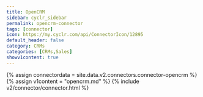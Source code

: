 ```yaml
---
title: OpenCRM
sidebar: cyclr_sidebar
permalink: opencrm-connector
tags: [connector]
icon: https://my.cyclr.com/api/ConnectorIcon/12895
default_header: false
category: CRMs
categories: [CRMs,Sales]
showv1content: true
---
```

{% assign connectordata = site.data.v2.connectors.connector-opencrm %}
{% assign v1content = "opencrm.md" %}
{% include v2/connector/connector.html %}	